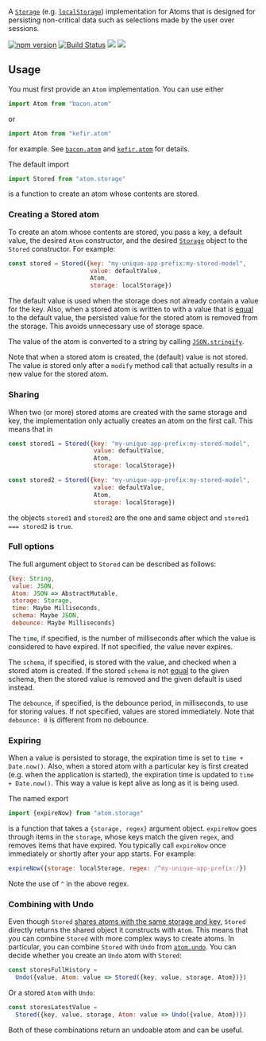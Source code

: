A [`Storage`](https://developer.mozilla.org/en-US/docs/Web/API/Storage)
(e.g. [`localStorage`](https://developer.mozilla.org/en-US/docs/Web/API/Window/localStorage))
implementation for Atoms that is designed for persisting non-critical data such
as selections made by the user over sessions.

[![npm version](https://badge.fury.io/js/atom.storage.svg)](http://badge.fury.io/js/atom.storage) [![Build Status](https://travis-ci.org/calmm-js/atom.storage.svg?branch=master)](https://travis-ci.org/calmm-js/atom.storage) [![](https://david-dm.org/calmm-js/atom.storage.svg)](https://david-dm.org/calmm-js/atom.storage) [![](https://david-dm.org/calmm-js/atom.storage/dev-status.svg)](https://david-dm.org/calmm-js/atom.storage?type=dev)

## Usage

You must first provide an `Atom` implementation.  You can use either

```js
import Atom from "bacon.atom"
```

or

```js
import Atom from "kefir.atom"
```

for example.  See [`bacon.atom`](https://github.com/calmm-js/bacon.atom) and
[`kefir.atom`](https://github.com/calmm-js/kefir.atom) for details.

The default import

```js
import Stored from "atom.storage"
```

is a function to create an atom whose contents are stored.

### Creating a Stored atom

To create an atom whose contents are stored, you pass a key, a default value,
the desired `Atom` constructor, and the desired
[`Storage`](https://developer.mozilla.org/en-US/docs/Web/API/Storage) object to
the `Stored` constructor.  For example:

```js
const stored = Stored({key: "my-unique-app-prefix:my-stored-model",
                       value: defaultValue,
                       Atom,
                       storage: localStorage})
```

The default value is used when the storage does not already contain a value for
the key.  Also, when a stored atom is written to with a value that is
[equal](http://ramdajs.com/0.21.0/docs/#equals) to the default value, the
persisted value for the stored atom is removed from the storage.  This avoids
unnecessary use of storage space.

The value of the atom is converted to a string by calling
[`JSON.stringify`](https://developer.mozilla.org/en/docs/Web/JavaScript/Reference/Global_Objects/JSON/stringify).

Note that when a stored atom is created, the (default) value is not stored.  The
value is stored only after a `modify` method call that actually results in a new
value for the stored atom.

### Sharing

When two (or more) stored atoms are created with the same storage and key, the
implementation only actually creates an atom on the first call.  This means that
in

```js
const stored1 = Stored({key: "my-unique-app-prefix:my-stored-model",
                        value: defaultValue,
                        Atom,
                        storage: localStorage})

const stored2 = Stored({key: "my-unique-app-prefix:my-stored-model",
                        value: defaultValue,
                        Atom,
                        storage: localStorage})
```

the objects `stored1` and `stored2` are the one and same object and `stored1 ===
stored2` is `true`.

### Full options

The full argument object to `Stored` can be described as follows:

```js
{key: String,
 value: JSON,
 Atom: JSON => AbstractMutable,
 storage: Storage,
 time: Maybe Milliseconds,
 schema: Maybe JSON,
 debounce: Maybe Milliseconds}
```

The `time`, if specified, is the number of milliseconds after which the value is
considered to have expired.  If not specified, the value never expires.

The `schema`, if specified, is stored with the value, and checked when a stored
atom is created.  If the stored `schema` is not
[equal](http://ramdajs.com/0.21.0/docs/#equals) to the given schema, then the
stored value is removed and the given default is used instead.

The `debounce`, if specified, is the debounce period, in milliseconds, to use
for storing values.  If not specified, values are stored immediately.  Note that
`debounce: 0` is different from no debounce.

### Expiring

When a value is persisted to storage, the expiration time is set to `time +
Date.now()`.  Also, when a stored atom with a particular key is first created
(e.g. when the application is started), the expiration time is updated to
`time + Date.now()`.  This way a value is kept alive as long as it is being
used.

The named export

```js
import {expireNow} from "atom.storage"
```

is a function that takes a `{storage, regex}` argument object.  `expireNow` goes
through items in the `storage`, whose keys match the given `regex`, and removes
items that have expired.  You typically call `expireNow` once immediately or
shortly after your app starts.  For example:

```js
expireNow({storage: localStorage, regex: /^my-unique-app-prefix:/})
```

Note the use of `^` in the above regex.

### Combining with Undo

Even though `Stored` [shares atoms with the same storage and key](#sharing),
`Stored` directly returns the shared object it constructs with `Atom`.  This
means that you can combine `Stored` with more complex ways to create atoms.  In
particular, you can combine `Stored` with `Undo` from
[`atom.undo`](https://github.com/calmm-js/atom.undo).  You can decide whether
you create an `Undo` atom with `Stored`:

```js
const storesFullHistory =
  Undo({value, Atom: value => Stored({key, value, storage, Atom})})
```

Or a stored `Atom` with `Undo`:

```js
const storesLatestValue =
  Stored({key, value, storage, Atom: value => Undo({value, Atom})})
```

Both of these combinations return an undoable atom and can be useful.
